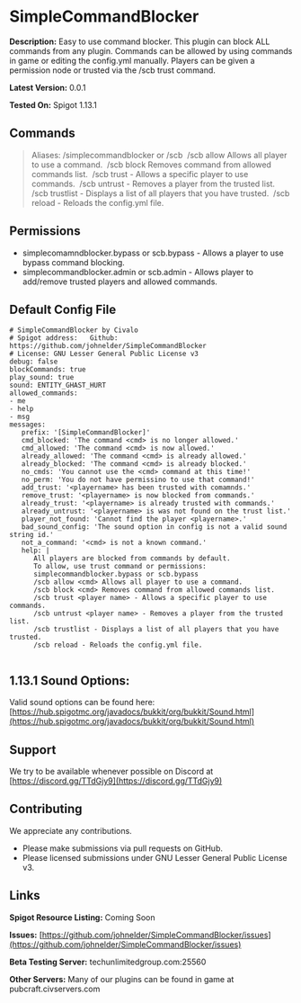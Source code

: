 # SimpleCommandBlocker
**Description:** Easy to use command blocker.  This plugin can block ALL commands from any plugin.  Commands can be allowed by using commands in game or editing the config.yml manually.  Players can be given a permission node or trusted via the /scb trust command.

**Latest Version:** 0.0.1

**Tested On:** Spigot 1.13.1

## Commands

> Aliases: /simplecommandblocker or /scb
>	​	/scb allow <cmd> Allows all player to use a command.
>	​	/scb block <cmd> Removes command from allowed commands list.
>	​	/scb trust <player name> - Allows a specific player to use commands.
>	​	/scb untrust <player name> - Removes a player from the trusted list.
>	​	/scb trustlist - Displays a list of all players that you have trusted.
>	​	/scb reload - Reloads the config.yml file.


## Permissions
- simplecomamndblocker.bypass or scb.bypass - Allows a player to use bypass command blocking.
- simplecommandblocker.admin or scb.admin - Allows player to add/remove trusted players and allowed commands.


## Default Config File

```
# SimpleCommandBlocker by Civalo
# Spigot address:   Github: https://github.com/johnelder/SimpleCommandBlocker
# License: GNU Lesser General Public License v3
debug: false
blockCommands: true
play_sound: true
sound: ENTITY_GHAST_HURT
allowed_commands:
- me
- help
- msg
messages:
   prefix: '[SimpleCommandBlocker]'
   cmd_blocked: 'The command <cmd> is no longer allowed.'
   cmd_allowed: 'The command <cmd> is now allowed.'
   already_allowed: 'The command <cmd> is already allowed.'
   already_blocked: 'The command <cmd> is already blocked.'
   no_cmds: 'You cannot use the <cmd> command at this time!'
   no_perm: 'You do not have permissino to use that command!'
   add_trust: '<playername> has been trusted with comamnds.'
   remove_trust: '<playername> is now blocked from commands.'
   already_trust: '<playername> is already trusted with commands.'
   already_untrust: '<playername> is was not found on the trust list.'
   player_not_found: 'Cannot find the player <playername>.'
   bad_sound_config: 'The sound option in config is not a valid sound string id.'
   not_a_command: '<cmd> is not a known command.'
   help: |
      All players are blocked from commands by default.
      To allow, use trust command or permissions:
      simplecommandblocker.bypass or scb.bypass
      /scb allow <cmd> Allows all player to use a command.
      /scb block <cmd> Removes command from allowed commands list.
      /scb trust <player name> - Allows a specific player to use commands.
      /scb untrust <player name> - Removes a player from the trusted list.
      /scb trustlist - Displays a list of all players that you have trusted.
      /scb reload - Reloads the config.yml file.


```
## 1.13.1 Sound Options:
Valid sound options can be found here: [https://hub.spigotmc.org/javadocs/bukkit/org/bukkit/Sound.html](https://hub.spigotmc.org/javadocs/bukkit/org/bukkit/Sound.html)

## Support

We try to be available whenever possible on Discord at [https://discord.gg/TTdGjy9](https://discord.gg/TTdGjy9)

## Contributing
We appreciate any contributions.  
- Please make submissions via pull requests on GitHub. 
- Please licensed submissions under GNU Lesser General Public License v3.

## Links
**Spigot Resource Listing:** Coming Soon

**Issues:** [https://github.com/johnelder/SimpleCommandBlocker/issues](https://github.com/johnelder/SimpleCommandBlocker/issues)

**Beta Testing Server:** techunlimitedgroup.com:25560

**Other Servers:** Many of our plugins can be found in game at pubcraft.civservers.com

